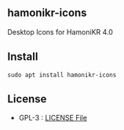 ## hamonikr-icons

Desktop Icons for HamoniKR 4.0

## Install

```
sudo apt install hamonikr-icons
```

## License

 * GPL-3 : [LICENSE File](./LICENSE)